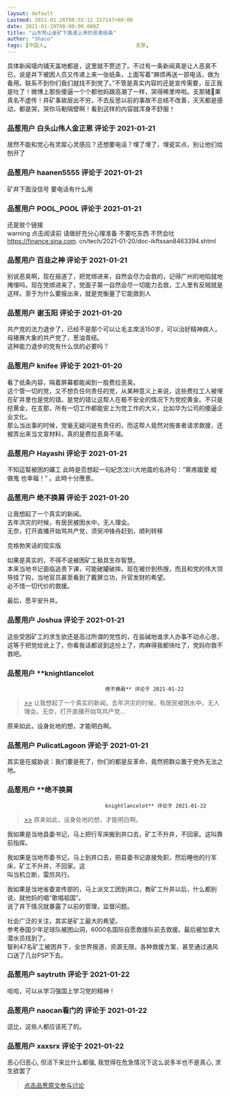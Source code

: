 ```yaml
---
layout: default
Lastmod: 2021-01-26T08:55:12.157147+00:00
date: 2021-01-20T00:00:00.000Z
title: "山东笏山金矿下面递上来的恶臭纸条"
author: "Shaco"
tags: [中国人,								支那,								事故,								猪]
---
```


具体新闻墙内铺天盖地都是，这里就不赘述了。不过有一条新闻真是让人恶臭不已，说是井下被困人员又传递上来一张纸条，上面写着“麻烦再送一部电话，做为备用。联系不到你们我们就找不到党了。”不管是真实内容的还是宣传需要，反正我是吐了！微博上那些傻逼一个个都他妈跟高潮了一样，哭得稀里哗啦。支那猪🐷果真名不虚传！井矿事故层出不穷，不去反思以前的事故不总结不改善，天天都是感动，都是哭，哭你马勒隔壁啊！看到这样的内容就浑身不舒服！

            
### 品葱用户 **白头山伟人金正恩** 评论于 2021-01-21
        
居然不能和党心有灵犀心灵感应？还想要电话？埋了埋了，埋瓷实点，别让他们给刨开了
        


            
### 品葱用户 **haanen5555** 评论于 2021-01-21
        
矿井下面没信号 要电话有什么用
        


            
### 品葱用户 **POOL_POOL** 评论于 2021-01-21
        
还是放个链接  
warning 点击阅读前 请做好充分心理准备 不要吃东西 不然会吐  
https://finance.sina.com. cn/tech/2021-01-20/doc-ikftssan8463394.shtml
        


            
### 品葱用户 **百韭之神** 评论于 2021-01-21
        
别说恶臭啊，现在报道了，把党绑进来，自然会尽力会救的，记得广州的地陷就地掩埋吗，现在党绑进来了，党面子第一自然会尽一切能力去救，工人里有反贼就是这样。至于为什么要报出来，就是党衡量了它能救到人
        


            
### 品葱用户 **谢玉阳** 评论于 2021-01-20
        
共产党的法力退步了，已经不是那个可以让毛主席活150岁，可以治好精神病人，母猪赛大象的共产党了，葱油青结。  
这种能力退步的党有什么信的必要吗？
        


            
### 品葱用户 **knifee** 评论于 2021-01-20
        
看了纸条内容，隔着屏幕都能闻到一股费拉恶臭。  
这个管一切的党，又不想负任何责任的党，从某种意义上来说，这些费拉工人被埋在矿井里也是党的错。是党的错让这帮人在极不安全的情况下为党挖黄金。不只是挖黄金，在支那，所有一切工作都能安上为党工作的大义，比如华为公司的傻逼企业文化。  
那么当出事的时候，党毫无疑问是有责任的，而这帮人竟然对施害者请求救援，还被弄出来当文宣材料，真的是费拉恶臭不堪。
        


            
### 品葱用户 **Hayashi** 评论于 2021-01-21
        
不知這幫被困的礦工 此時是否想起一句紀念汶川大地震的名詩句：“黨疼國愛 縱做鬼 也幸福！” 。此時十分應景。
        


            
### 品葱用户 **绝不换肩** 评论于 2021-01-20
        
让我想起了一个真实的新闻。  
去年洪灾的时候，有居民被困水中，无人理会。  
无奈，打开直播开始骂共产党，须臾冲锋舟赶到，顺利转移  
  
克格勃笑话的现实版  
  
如果是真实的，不得不说被困矿工极具生存智慧。  
本来当地书记面临追责下课，可能破罐破摔。现在被炒到热搜，而且和党的伟大领导挂了钩，当地官员甚至看到了戴罪立功，升官发财的希望。  
必不惜一切代价的救援。  
  
最后，愿平安升井。
        


            
### 品葱用户 **Joshua** 评论于 2021-01-21
        
这些受困矿工的求生欲还是高过所谓的党性的，在盐碱地谁求人办事不动点心思，这等于把党给讹上了，你看我话都说到这份上了，肉麻得我都快吐了，党妈你救不救吧。
        


            
### 品葱用户 **knightlancelot				
									绝不换肩** 评论于 2021-01-22
        
> [\>>]( "/article/item_id-587822#") 让我想起了一个真实的新闻。去年洪灾的时候，有居民被困水中，无人理会。无奈，打开直播开始骂共产党...

  
  
原来如此，设身处地的想，才能明白啊。
        


            
### 品葱用户 **PulicatLagoon** 评论于 2021-01-21
        
其实是在威胁说：我们要是死了，你们的都是反革命，竟然把群众置于党外无法之地。
        


            
### 品葱用户 **绝不换肩				
									knightlancelot** 评论于 2021-01-22
        
> [\>>]( "/article/item_id-587855#") 原来如此，设身处地的想，才能明白啊。

  
  
我如果是当地县委书记，马上把行军床搬到井口去，矿工不升井，不回家。这叫靠前指挥。  
  
我如果是当地市委书记，马上到井口去，把县委书记直接免职，然后睡他的行军床，矿工不升井，不回家。这  
叫当机立断，雷厉风行。  
  
我如果是当地省委宣传部的，马上派文工团到井口，教矿工升井以后，什么都别说，就他妈的唱“歌唱祖国”。  
说了井下情况就暴露了以前的管理，监督问题。  
  
社会广泛的关注，其实是矿工最大的希望。  
参考泰国少年足球队被困山洞，6000名国际自愿救援队前去救援。最后被加拿大潜水员找到了。  
智利47名矿工被困井下，全世界报道，资源无限，各种救援方案，甚至通过通风口送了几台PSP下去。
        


            
### 品葱用户 **saytruth** 评论于 2021-01-22
        
哈哈，可以从学习强国上学习党的精神！
        


            
### 品葱用户 **naocan看门的** 评论于 2021-01-22
        
逗比，这些人都应该死了的。
        


            
### 品葱用户 **xaxsrx** 评论于 2021-01-22
        
恶心归恶心, 但活下来比什么都强, 我觉得在危急情况下这么说多半也不是真心, 求生欲罢了
        






> [点击品葱原文参与讨论](https://pincong.rocks/article/28750)

